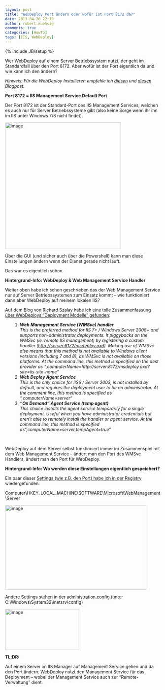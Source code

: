 ```yaml
---
layout: post
title: "WebDeploy Port ändern oder wofür ist Port 8172 da?"
date: 2013-04-20 22:19
author: robert.muehsig
comments: true
categories: [HowTo]
tags: [IIS, WebDeploy]
---
```

{% include JB/setup %}
<p>Wer WebDeploy auf einem Server Betriebssystem nutzt, der geht im Standardfall über den Port 8172. Aber wofür ist der Port eigentlich da und wie kann ich den ändern?</p> <p><em>Hinweis: Für die WebDeploy Installieren empfehle ich </em><a href="{{BASE_PATH}}/2012/11/06/setup-iis-8-fr-asp-net-webdeploy-auf-windows-8-und-windows-server-2012/"><em>diesen</em></a><em> und </em><a href="{{BASE_PATH}}/2012/10/15/web-deploy-per-webpi-installiert-und-iis-management-service-nicht-vorhanden/"><em>diesen</em></a><em> Blogpost.</em>&nbsp; </p> <p><strong>Port 8172 = IIS Management Service Default Port</strong></p> <p>Der Port 8172 ist der Standard-Port des IIS Management Services, welchen es auch nur für Server Betriebssysteme gibt (also keine Sorge wenn ihr ihn im IIS unter Windows 7/8 nicht findet).</p> <p><a href="{{BASE_PATH}}/assets/wp-images/image1825.png"><img title="image" style="border-top: 0px; border-right: 0px; border-bottom: 0px; border-left: 0px; display: inline" border="0" alt="image" src="{{BASE_PATH}}/assets/wp-images/image_thumb978.png" width="376" height="410"></a></p> <p>Über die GUI (und sicher auch über die Powershell) kann man diese Einstellungen ändern wenn der Dienst gerade nicht läuft.</p> <p>Das war es eigentlich schon. </p> <p><strong>Hintergrund-Info: WebDeploy &amp; Web Management Service Handler</strong></p> <p>Weiter oben habe ich schon geschrieben das der Web Management Service nur auf Server Betriebssystemen zum Einsatz kommt – wie funktioniert dann aber WebDeploy auf meinem lokalen IIS?</p> <p>Auf dem Blog von <a href="http://blog.richardszalay.com/">Richard Szalay</a> habe ich <a href="http://blog.richardszalay.com/2013/02/02/building-a-deployment-pipeline-with-msdeploy-part-4-server-configuration/">eine tolle Zusammenfassung über WebDeploys “Deployment Modelle” gefunden</a>:</p> <ol> <ol> <li><em><strong>Web</strong> <strong>Management Service (WMSvc) handler</strong><br>This is the preferred method for IIS 7+ / Windows Server 2008+ and supports non-administrator deployments. It piggybacks on the WMSvc (ie. remote IIS management) by registering a custom handler (</em><a href="http://server:8172/msdeploy.axd"><em>http://server:8172/msdeploy.axd</em></a><em>). Making use of WMSvc also means that this method is not available to Windows client versions (including 7 and 8), as WMSvc is not available on those platforms. At the command line, this method is specified on the dest provider as “,computerName=http://server:8172/msdeploy.axd?site=iis-site-name”<br></em> <li><em><strong>Web Deploy Agent Service</strong><br>This is the only choice for IIS6 / Server 2003, is not installed by default, and requires the deployment user to be an administrator. At the comment line, this method is specified as “,computerName=server“ </em> <li><em><strong>“On Demand” Agent Service (temp agent)<br></strong>This choice installs the agent service temporarily for a single deployment. Useful when you have administrator credentials but aren’t able to remotely install the handler or agent service. At the command line, this method is specified as“,computerName=server,tempAgent=true”</em></li></ol></ol> <p>&nbsp;</p> <p>WebDeploy auf dem Server selbst funktioniert immer im Zusammenspiel mit dem Web Management Service – ändert man den Port des WMSvc Handlers, ändert man den Port für WebDeploy.</p> <p><strong>Hintergrund-Info: Wo werden diese Einstellungen eigentlich gespeichert?</strong></p> <p>Ein paar dieser <a href="http://www.iis.net/learn/manage/remote-administration/remote-administration-for-iis-manager">Settings (wie z.B. den Port) habe ich in der Registry</a> wiedergefunden:</p> <p>Computer\HKEY_LOCAL_MACHINE\SOFTWARE\Microsoft\WebManagement\Server</p> <p><a href="{{BASE_PATH}}/assets/wp-images/image1826.png"><img title="image" style="border-top: 0px; border-right: 0px; border-bottom: 0px; border-left: 0px; display: inline" border="0" alt="image" src="{{BASE_PATH}}/assets/wp-images/image_thumb979.png" width="458" height="275"></a> </p> <p>Andere Settings stehen in der <a href="http://www.iis.net/configreference/system.webserver/management">administration.config </a>(unter C:\Windows\System32\inetsrv\config)</p> <p><a href="{{BASE_PATH}}/assets/wp-images/image1827.png"><img title="image" style="border-top: 0px; border-right: 0px; border-bottom: 0px; border-left: 0px; display: inline" border="0" alt="image" src="{{BASE_PATH}}/assets/wp-images/image_thumb980.png" width="240" height="133"></a> </p> <p><strong>TL;DR:</strong></p> <p>Auf einem Server im IIS Manager auf Management Service gehen und da den Port ändern. WebDeploy nutzt den Management Service für das Deployment – wobei der Management Service auch zur “Remote-Verwaltung” dient.</p>

